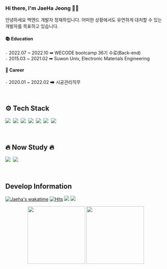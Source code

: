 ### Hi there, I'm JaeHa Jeong 🙂🙂
안녕하세요 백엔드 개발자 정재하입니다. 어떠한 상황에서도 유연하게 대처할 수 있는 개발자를 목표하고 있습니다.  </br>

#### 📚 Education
`-` 2022.07 ~ 2022.10 ➡ WECODE bootcamp 36기 수료(Back-end)<br/>
`-` 2015.03 ~ 2021.02 ➡ Suwon Univ, Electronic Materials Engineering  

#### 🏢 Career
`-` 2020.01 ~ 2022.02 ➡ 시공관리직무  

</br>
<h2 align="LEFT">  ⚙️ Tech Stack  </h2>

<p align="LEFT">
  <img src="https://img.shields.io/badge/Javascript-F7DF1E?style=flat-square&logo=javascript&logoColor=white"/></a>&nbsp 
  <img src="https://img.shields.io/badge/Node.js-339933?style=flat-square&logo=Node.js&logoColor=white"/></a>&nbsp 
  <img src="https://img.shields.io/badge/express-000000?style=flat-square&logo=express&logoColor=white"/></a>&nbsp 
  <img src="https://img.shields.io/badge/Git-F05032?style=flat-square&logo=Git&logoColor=white"/></a>&nbsp 
  <img src="https://img.shields.io/badge/GitHub-181717?style=flat-square&logo=GitHub&logoColor=white"/></a>&nbsp 
  <img src="https://img.shields.io/badge/Mysql-E6B91E?style=flat-square&logo=MySql&logoColor=white"/></a>&nbsp 
  <img src="https://img.shields.io/badge/aws-333664?style=flat-square&logo=amazon-aws&logoColor=white"/></a>&nbsp 
</p>
</div>
</br>
<h2 align="LEFT">  🔥 Now Study 🔥  </h2>

<p align="LEFT">
  <img src="https://img.shields.io/badge/TypesSript-3178C6?style=flat-square&logo=typescript&logoColor=white"/></a>&nbsp 
  <img src="https://img.shields.io/badge/Nestjs-E0234E?style=flat-square&logo=nestjs&logoColor=white"/></a>&nbsp
</p>
</div>
</br>
<h2 align="LEFT">  Develop Information  </h2>

[![Jaeha's wakatime](https://wakatime.com/badge/user/224a14b7-22fd-4319-9ed8-e5fdc0528287.svg)](https://wakatime.com/@224a14b7-22fd-4319-9ed8-e5fdc0528287)
[![Hits](https://hits.seeyoufarm.com/api/count/incr/badge.svg?url=https%3A%2F%2Fgithub.com%2Fjaehaaaa%2Fhit-counter&count_bg=%236322A4&title_bg=%23555555&icon=&icon_color=%23E7E7E7&title=hits&edge_flat=false)](https://hits.seeyoufarm.com)
<a href="https://jeongjaeha.github.io/blog/"><img src="https://img.shields.io/badge/%20Blog%20-2F4F4F?style=flat-square&logo=GitHub&logoColor=white&link=https://https://jeongjaeha.github.io/blog/"/></a>
  <a href="mailto:jaeha2324@gmail.com"><img src="https://img.shields.io/badge/Gmail-d14836?style=flat-square&logo=Gmail&logoColor=white&link=jaeha2324@gmail.com"/></a>
  

<div align="center">
<a>
<img height="180em" src="https://github-readme-stats.vercel.app/api?username=JeongJaeHa&show_icons=true&theme=ayu-mirage" />
<img height="180em" src="https://github-readme-stats.vercel.app/api/top-langs/?username=6810779s&layout=compact&theme=tokyonight" />
</a>
</div>
</br>
</br>

<!--START_SECTION:waka-->
<!--END_SECTION:waka-->


<!--
**JeongJaeHa/JeongJaeHa** is a ✨ _special_ ✨ repository because its `README.md` (this file) appears on your GitHub profile.

Here are some ideas to get you started:

- 🔭 I’m currently working on ...
- 🌱 I’m currently learning ...
- 👯 I’m looking to collaborate on ...
- 🤔 I’m looking for help with ...
- 💬 Ask me about ...
- 📫 How to reach me: ...
- 😄 Pronouns: ...
- ⚡ Fun fact: ...
-->
